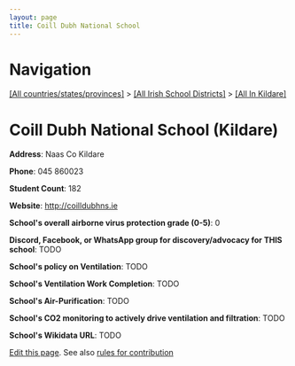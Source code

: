 ```yaml
---
layout: page
title: Coill Dubh National School
---
```

# Navigation

[[All countries/states/provinces]](../../..) > [[All Irish School Districts]](../..) > [[All In Kildare]](..)

# Coill Dubh National School (Kildare)

**Address**: Naas Co Kildare

**Phone**: 045 860023

**Student Count**: 182

**Website**: <http://coilldubhns.ie>

**School's overall airborne virus protection grade (0-5)**: 0

**Discord, Facebook, or WhatsApp group for discovery/advocacy for THIS school**: TODO

**School's policy on Ventilation**: TODO

**School's Ventilation Work Completion**: TODO

**School's Air-Purification**: TODO

**School's CO2 monitoring to actively drive ventilation and filtration**: TODO

**School's Wikidata URL**: TODO


[Edit this page](https://github.com/ventilate-schools/Ireland/edit/main/./Kildare/Coill_Dubh_National_School.md). See also [rules for contribution](../../../contribution-rules/)